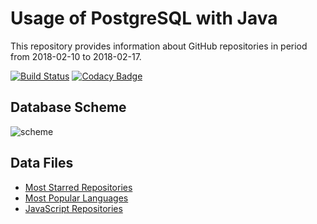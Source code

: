 # Usage of PostgreSQL with Java
This repository provides information about GitHub repositories in period from 2018-02-10 to 2018-02-17.

[![Build Status](https://travis-ci.org/MasterOfTheU/usage-of-postgreSQL-with-java.svg?branch=master)](https://travis-ci.org/MasterOfTheU/usage-of-postgreSQL-with-java)
[![Codacy Badge](https://api.codacy.com/project/badge/Grade/be61489cff1f49fe9b18200b881dcfe0)](https://www.codacy.com/app/MasterOfTheU/usage-of-postgreSQL-with-java?utm_source=github.com&amp;utm_medium=referral&amp;utm_content=MasterOfTheU/usage-of-postgreSQL-with-java&amp;utm_campaign=Badge_Grade)

## Database Scheme
![scheme](https://user-images.githubusercontent.com/15348166/36357400-3d528932-1506-11e8-9c22-209c5d259cc5.PNG)

## Data Files
- [Most Starred Repositories](most_starred_repos.csv)
- [Most Popular Languages](languages.csv)
- [JavaScript Repositories](js_repos.csv)
